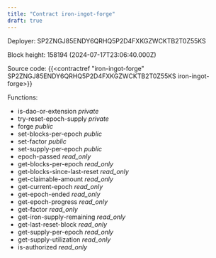 ```yaml
---
title: "Contract iron-ingot-forge"
draft: true
---
```

Deployer: SP2ZNGJ85ENDY6QRHQ5P2D4FXKGZWCKTB2T0Z55KS


 



Block height: 158194 (2024-07-17T23:06:40.000Z)

Source code: {{<contractref "iron-ingot-forge" SP2ZNGJ85ENDY6QRHQ5P2D4FXKGZWCKTB2T0Z55KS iron-ingot-forge>}}

Functions:

* is-dao-or-extension _private_
* try-reset-epoch-supply _private_
* forge _public_
* set-blocks-per-epoch _public_
* set-factor _public_
* set-supply-per-epoch _public_
* epoch-passed _read_only_
* get-blocks-per-epoch _read_only_
* get-blocks-since-last-reset _read_only_
* get-claimable-amount _read_only_
* get-current-epoch _read_only_
* get-epoch-ended _read_only_
* get-epoch-progress _read_only_
* get-factor _read_only_
* get-iron-supply-remaining _read_only_
* get-last-reset-block _read_only_
* get-supply-per-epoch _read_only_
* get-supply-utilization _read_only_
* is-authorized _read_only_

